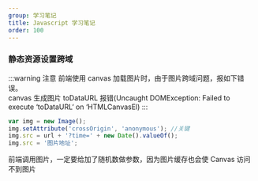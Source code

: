 ```yaml
---
group: 学习笔记
title: Javascript 学习笔记
order: 100
---
```


### 静态资源设置跨域
:::warning 注意
前端使用 canvas 加载图片时，由于图片跨域问题，报如下错误。\
canvas 生成图片 toDataURL 报错(Uncaught DOMException: Failed to execute ‘toDataURL‘ on ‘HTMLCanvasEl)
:::
```js
var img = new Image();
img.setAttribute('crossOrigin', 'anonymous'); //关键
img.src = url + '?time=' + new Date().valueOf();
img.src = '图片地址';

```
前端调用图片，一定要给加了随机数做参数，因为图片缓存也会使 Canvas 访问不到图片
